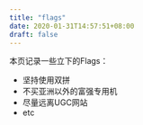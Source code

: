 ```yaml
---
title: "flags"
date: 2020-01-31T14:57:51+08:00
draft: false
---
```


本页记录一些立下的Flags：

* 坚持使用双拼
* 不买亚洲以外的富强专用机
* 尽量远离UGC网站
* etc